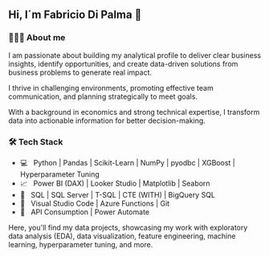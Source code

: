 ## Hi, I´m Fabricio Di Palma 👋


<h3> 👨🏻‍💻 About me </h3>

I am passionate about building my analytical profile to deliver clear business insights, identify opportunities, and create data-driven solutions from business problems to generate real impact.

I thrive in challenging environments, promoting effective team communication, and planning strategically to meet goals.

With a background in economics and strong technical expertise, I transform data into actionable information for better decision-making.


<h3>🛠 Tech Stack</h3>

- 💻 &nbsp; Python | Pandas | Scikit-Learn | NumPy | pyodbc | XGBoost | Hyperparameter Tuning  
- 📈 &nbsp; Power BI (DAX) | Looker Studio | Matplotlib | Seaborn 
- 📁 &nbsp; SQL | SQL Server | T-SQL | CTE (WITH) | BigQuery SQL
- 🔧 &nbsp; Visual Studio Code | Azure Functions | Git
- 🔗 &nbsp; API Consumption | Power Automate




Here, you'll find my data projects, showcasing my work with exploratory data analysis (EDA), data visualization, feature engineering, machine learning, hyperparameter tuning, and more.
